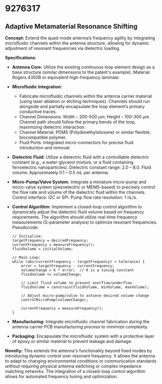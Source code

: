 # 9276317

## Adaptive Metamaterial Resonance Shifting

**Concept:** Extend the quad-mode antenna’s frequency agility by integrating microfluidic channels within the antenna structure, allowing for dynamic adjustment of resonant frequencies via dielectric loading.

**Specifications:**

*   **Antenna Core:** Utilize the existing continuous loop element design as a base structure (similar dimensions to the patent's example). Material: Rogers 4350B or equivalent high-frequency laminate.

*   **Microfluidic Integration:**
    *   Fabricate microfluidic channels *within* the antenna carrier material (using laser ablation or etching techniques). Channels should run alongside and partially encapsulate the loop element’s primary conductive traces.
    *   Channel Dimensions: Width – 200-500 μm; Height – 100-300 μm. Channel path should follow the primary bends of the loop, maximizing dielectric interaction.
    *   Channel Material: PDMS (Polydimethylsiloxane) or similar flexible, biocompatible polymer.
    *   Fluid Ports: Integrated micro-connectors for precise fluid introduction and removal.

*   **Dielectric Fluid:** Utilize a dielectric fluid with a controllable dielectric constant (e.g., a water-glycerol mixture, or a fluid containing ferroelectric nanoparticles). Dielectric constant range: 2.0 – 8.0.  Fluid volume:  Approximately 0.1 – 0.5 mL per antenna.

*   **Micro-Pump/Valve System:** Integrate a miniature micro-pump and micro-valve system (piezoelectric or MEMS-based) to precisely control the flow rate and volume of the dielectric fluid within the channels.  Control interface: I2C or SPI.  Pump flow rate resolution: 1 nL/s.

*   **Control Algorithm:** Implement a closed-loop control algorithm to dynamically adjust the dielectric fluid volume based on frequency requirements.  The algorithm should utilize real-time frequency measurements (S-parameter analysis) to optimize resonant frequencies.  Pseudocode:

    ```
    // Initialize:
    targetFrequency = desiredFrequency;
    currentFrequency = measureFrequency();
    fluidVolume = initialVolume;

    // Main Loop:
    while (abs(currentFrequency - targetFrequency) > tolerance) {
        error = targetFrequency - currentFrequency;
        volumeChange = K * error;  // K is a tuning constant
        fluidVolume += volumeChange;

        // Limit fluid volume to prevent overflow/underflow
        fluidVolume = constrain(fluidVolume, minVolume, maxVolume);

        // Adjust micro-pump/valve to achieve desired volume change
        controlMicroPump(volumeChange);

        currentFrequency = measureFrequency();
    }
    ```

*   **Manufacturing:** Integrate microfluidic channel fabrication *during* the antenna carrier PCB manufacturing process to minimize complexity.

*   **Packaging:** Encapsulate the microfluidic system with a protective layer of epoxy or similar material to prevent leakage and damage.



**Novelty:** This extends the antenna's functionality beyond fixed modes by introducing dynamic control over resonant frequency. It allows the antenna to adapt to changing environmental conditions or communication standards *without* requiring physical antenna switching or complex impedance matching networks.  The integration of a closed-loop control algorithm allows for automated frequency tuning and optimization.